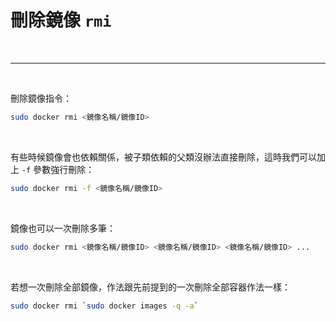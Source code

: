 # 刪除鏡像 `rmi`

<br>

---

<br>

刪除鏡像指令：

```bash
sudo docker rmi <鏡像名稱/鏡像ID>
```

<br>

有些時候鏡像會也依賴關係，被子類依賴的父類沒辦法直接刪除，這時我們可以加上 `-f` 參數強行刪除：

```bash
sudo docker rmi -f <鏡像名稱/鏡像ID>
```

<br>

鏡像也可以一次刪除多筆：

```bash
sudo docker rmi <鏡像名稱/鏡像ID> <鏡像名稱/鏡像ID> <鏡像名稱/鏡像ID> ...
```

<br>

若想一次刪除全部鏡像，作法跟先前提到的一次刪除全部容器作法一樣：

```bash
sudo docker rmi `sudo docker images -q -a`
```